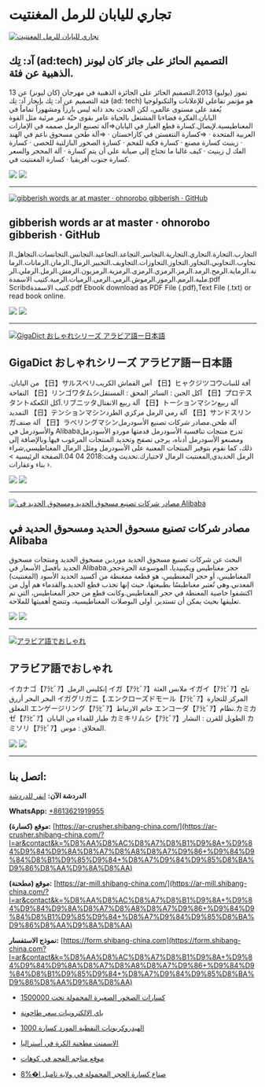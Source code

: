 # تجاري لليابان للرمل المغنتيت

<a href="https://swt.shibang-china.com/?l=ar&img&k=%D8%AA%D8%AC%D8%A7%D8%B1%D9%8A+%D9%84%D9%84%D9%8A%D8%A7%D8%A8%D8%A7%D9%86+%D9%84%D9%84%D8%B1%D9%85%D9%84+%D8%A7%D9%84%D9%85%D8%BA%D9%86%D8%AA%D9%8A%D8%AA" target="_blank">![تجاري لليابان للرمل المغنتيت](http://static.shibang-china.com/all-800x300/777.jpg)</a>

## آد: تِك (ad:tech) التصميم الحائز على جائز كان ليونز الذهبية عن فئة.
13 تموز (يوليو) 2013.التصميم الحائز على الجائزة الذهبية في مهرجان (كان ليونز) عن فئة التصميم عن آد: تِك بإيجاز آد: تِك (ad: tech) هو مؤتمر تفاعلي للإعلانات والتكنولوجيا يُعقد على مستوى عالمي، لكن الحدث بحد ذاته ليس بارزاً ومشهوراً تماماً في اليابان.الفكرة فضاءنا المشتعل بالحياة عامر بقوى حيّة غير مرئية مثل القوة المغناطيسية.لإيصال.كسارة قطع الغيار في اليابان⇒آلة تصنيع الرمل صممه في الإمارات العربية المتحدة &middot; ⇒كسارة التنغستن في كازاخستان &middot; ⇒آلة طحن مسحوق ناعم في الهند &middot; زينيث كسارة مصنع &middot; كسارة فكية للفحم &middot; كسارة الصخور البازلتية للحصى &middot; كسارة الفك ل زينيث &middot; كيف غالبا ما تحتاج إلى صيانة على أن يتم كسارة &middot; آلة المحجر والسعر كسارة جنوب أفريقيا &middot; كسارة المغنتيت في.


<a href="https://whatsapp.shibangsoft.com/WhatsApp.php" target="_blank" title="WhatsApp">![](http://static.shibang-china.com/icon/whatsapp.png)</a> <a href="https://swt.shibang-china.com/?l=ar&icon&k=%D8%AA%D8%AC%D8%A7%D8%B1%D9%8A+%D9%84%D9%84%D9%8A%D8%A7%D8%A8%D8%A7%D9%86+%D9%84%D9%84%D8%B1%D9%85%D9%84+%D8%A7%D9%84%D9%85%D8%BA%D9%86%D8%AA%D9%8A%D8%AA" target="_blank">![](http://static.shibang-china.com/icon/chat-ar.png)</a>

---

<a href="https://swt.shibang-china.com/?l=ar&img&k=%D8%AA%D8%AC%D8%A7%D8%B1%D9%8A+%D9%84%D9%84%D9%8A%D8%A7%D8%A8%D8%A7%D9%86+%D9%84%D9%84%D8%B1%D9%85%D9%84+%D8%A7%D9%84%D9%85%D8%BA%D9%86%D8%AA%D9%8A%D8%AA" target="_blank">![gibberish words ar at master · ohnorobo gibberish · GitHub](http://static.shibang-china.com/all-800x300/1111.jpg)</a>

## gibberish words ar at master · ohnorobo gibberish · GitHub
التجارب.التجارة.التجاري.التجارية.التجاسر.التجاعد.التجاعيد.التجانس.التجانسات.التجاهل.التجاوب.التجاوبي.التجاور.التجاوز.التجاوزات.التجاويف.التجبير.الرمال.الرمان.الرمانات.الرمانة.الرماية.الرمح.الرمد.الرمز.الرمزي.الرمزى.الرمزية.الرمزيون.الرمش.الرمل.الرملي.الرملية.الرمم.الرموز.الرموش.الرمي.الرمى.الرميات.الرمية.كتيب الاسمدة.pdf Scribdكتيب الاسمدة.pdf Ebook download as PDF File (.pdf),Text File (.txt) or read book online.


<a href="https://whatsapp.shibangsoft.com/WhatsApp.php" target="_blank" title="WhatsApp">![](http://static.shibang-china.com/icon/whatsapp.png)</a> <a href="https://swt.shibang-china.com/?l=ar&icon&k=%D8%AA%D8%AC%D8%A7%D8%B1%D9%8A+%D9%84%D9%84%D9%8A%D8%A7%D8%A8%D8%A7%D9%86+%D9%84%D9%84%D8%B1%D9%85%D9%84+%D8%A7%D9%84%D9%85%D8%BA%D9%86%D8%AA%D9%8A%D8%AA" target="_blank">![](http://static.shibang-china.com/icon/chat-ar.png)</a>

---

<a href="https://swt.shibang-china.com/?l=ar&img&k=%D8%AA%D8%AC%D8%A7%D8%B1%D9%8A+%D9%84%D9%84%D9%8A%D8%A7%D8%A8%D8%A7%D9%86+%D9%84%D9%84%D8%B1%D9%85%D9%84+%D8%A7%D9%84%D9%85%D8%BA%D9%86%D8%AA%D9%8A%D8%AA" target="_blank">![GigaDict おしゃれシリーズ アラビア語ー日本語](http://static.shibang-china.com/all-800x300/551.jpg)</a>

## GigaDict おしゃれシリーズ アラビア語ー日本語
.من اليابان 【日】サルスベリآس القماش الكريب 【日】ヒャクジツコウآفة للنبات التفاحة 【日】リンゴワタムシآكل الجبن : السائر المحق : المستقل 【日】プロテスタントآكل الكعكة.リブニッタآلة ربيع الانفتال 【日】トーションマシンآلة ربيع التمديد 【日】テンションマシンآلة رمي الرمل مركزي الطرد 【日】サンドスリンガآلة صنف 【日】ラベリングマシンآلة طحن.مصادر شركات تصنيع الأسودرمل والأسودرمل في Alibabaتدرج منتجات تنافسية الأسودرمل قدمتها موردو الأسودرمل ومصنعو الأسودرمل أدناه، يرجى تصفح وتحديد المنتجات المرغوب فيها.وبالإضافة إلى ذلك، كما نقوم بتوفير المنتجات المعنية على الأسودرمل ومثل الرمال المغناطيسي,شراء الرمل الحديدي,المغنتيت الرمال لاختيارك.تحديث وقت:2018 04 04.الصفحة الرئيسية &gt; بناء وعقارات ›.


<a href="https://whatsapp.shibangsoft.com/WhatsApp.php" target="_blank" title="WhatsApp">![](http://static.shibang-china.com/icon/whatsapp.png)</a> <a href="https://swt.shibang-china.com/?l=ar&icon&k=%D8%AA%D8%AC%D8%A7%D8%B1%D9%8A+%D9%84%D9%84%D9%8A%D8%A7%D8%A8%D8%A7%D9%86+%D9%84%D9%84%D8%B1%D9%85%D9%84+%D8%A7%D9%84%D9%85%D8%BA%D9%86%D8%AA%D9%8A%D8%AA" target="_blank">![](http://static.shibang-china.com/icon/chat-ar.png)</a>

---

<a href="https://swt.shibang-china.com/?l=ar&img&k=%D8%AA%D8%AC%D8%A7%D8%B1%D9%8A+%D9%84%D9%84%D9%8A%D8%A7%D8%A8%D8%A7%D9%86+%D9%84%D9%84%D8%B1%D9%85%D9%84+%D8%A7%D9%84%D9%85%D8%BA%D9%86%D8%AA%D9%8A%D8%AA" target="_blank">![مصادر شركات تصنيع مسحوق الحديد ومسحوق الحديد في Alibaba](http://static.shibang-china.com/all-800x300/1248.jpg)</a>

## مصادر شركات تصنيع مسحوق الحديد ومسحوق الحديد في Alibaba
البحث عن شركات تصنيع مسحوق الحديد موردين مسحوق الحديد ومنتجات مسحوق الحديد بأفضل الأسعار في Alibaba.حجر مغناطيس ويكيبيديا، الموسوعة الحرةحجر المغناطيس، أو حجر المغنطيس، هو قطعة ممغنطة من أكسيد الحديد الأسود (المغنتيت) المعدني.وهي تُعتبر مغناطيسًا بطبيعتها، حيث إنها تجذب قطع الحديد.والقدماء هم أول من اكتشفوا خاصية المغنطة في حجر المغناطيس.وكانت قطع من حجر المغناطيس، التي تم تعليقها بحيث يمكن أن تستدير، أولى البوصلات المغناطيسية، وتتضح أهميتها للملاحة.


<a href="https://whatsapp.shibangsoft.com/WhatsApp.php" target="_blank" title="WhatsApp">![](http://static.shibang-china.com/icon/whatsapp.png)</a> <a href="https://swt.shibang-china.com/?l=ar&icon&k=%D8%AA%D8%AC%D8%A7%D8%B1%D9%8A+%D9%84%D9%84%D9%8A%D8%A7%D8%A8%D8%A7%D9%86+%D9%84%D9%84%D8%B1%D9%85%D9%84+%D8%A7%D9%84%D9%85%D8%BA%D9%86%D8%AA%D9%8A%D8%AA" target="_blank">![](http://static.shibang-china.com/icon/chat-ar.png)</a>

---

<a href="https://swt.shibang-china.com/?l=ar&img&k=%D8%AA%D8%AC%D8%A7%D8%B1%D9%8A+%D9%84%D9%84%D9%8A%D8%A7%D8%A8%D8%A7%D9%86+%D9%84%D9%84%D8%B1%D9%85%D9%84+%D8%A7%D9%84%D9%85%D8%BA%D9%86%D8%AA%D9%8A%D8%AA" target="_blank">![アラビア語でおしゃれ](http://static.shibang-china.com/all-800x300/334.jpg)</a>

## アラビア語でおしゃれ
イカナゴ【ｱﾗﾋﾞｱ】إنكليس الرمل イガ【ｱﾗﾋﾞｱ】ملابس العثة イガイ【ｱﾗﾋﾞｱ】بلح البحر البحر أزرق イガグリガニ【.エンクローズドモール【ｱﾗﾋﾞｱ】المركز للتجارة المغلق エンゲージリング【ｱﾗﾋﾞｱ】خاتم الارتباط エンコーダ【ｱﾗﾋﾞｱ】نظام.カミカゼ【ｱﾗﾋﾞｱ】طيار للفداء من اليابان カミキリムシ【ｱﾗﾋﾞｱ】الطويل للقرن : النشار カミソリ【ｱﾗﾋﾞｱ】المحلاق : موس.

<a href="https://whatsapp.shibangsoft.com/WhatsApp.php" target="_blank" title="WhatsApp">![](http://static.shibang-china.com/icon/whatsapp.png)</a> <a href="https://swt.shibang-china.com/?l=ar&icon&k=%D8%AA%D8%AC%D8%A7%D8%B1%D9%8A+%D9%84%D9%84%D9%8A%D8%A7%D8%A8%D8%A7%D9%86+%D9%84%D9%84%D8%B1%D9%85%D9%84+%D8%A7%D9%84%D9%85%D8%BA%D9%86%D8%AA%D9%8A%D8%AA" target="_blank">![](http://static.shibang-china.com/icon/chat-ar.png)</a>

---
## اتصل بنا:

**الدردشة الآن:** [انقر للدردشة](https://swt.shibang-china.com?l=ar&contact&k=%D8%AA%D8%AC%D8%A7%D8%B1%D9%8A+%D9%84%D9%84%D9%8A%D8%A7%D8%A8%D8%A7%D9%86+%D9%84%D9%84%D8%B1%D9%85%D9%84+%D8%A7%D9%84%D9%85%D8%BA%D9%86%D8%AA%D9%8A%D8%AA)

**WhatsApp:**  [+8613621919955](https://whatsapp.shibangsoft.com/WhatsApp.php)

**موقع (كسارة):** [https://ar-crusher.shibang-china.com/](https://ar-crusher.shibang-china.com/?l=ar&contact&k=%D8%AA%D8%AC%D8%A7%D8%B1%D9%8A+%D9%84%D9%84%D9%8A%D8%A7%D8%A8%D8%A7%D9%86+%D9%84%D9%84%D8%B1%D9%85%D9%84+%D8%A7%D9%84%D9%85%D8%BA%D9%86%D8%AA%D9%8A%D8%AA)

**موقع (مطحنة):** [https://ar-mill.shibang-china.com/](https://ar-mill.shibang-china.com/?l=ar&contact&k=%D8%AA%D8%AC%D8%A7%D8%B1%D9%8A+%D9%84%D9%84%D9%8A%D8%A7%D8%A8%D8%A7%D9%86+%D9%84%D9%84%D8%B1%D9%85%D9%84+%D8%A7%D9%84%D9%85%D8%BA%D9%86%D8%AA%D9%8A%D8%AA)

**نموذج الاستفسار:** [https://form.shibang-china.com](https://form.shibang-china.com?l=ar&contact&k=%D8%AA%D8%AC%D8%A7%D8%B1%D9%8A+%D9%84%D9%84%D9%8A%D8%A7%D8%A8%D8%A7%D9%86+%D9%84%D9%84%D8%B1%D9%85%D9%84+%D8%A7%D9%84%D9%85%D8%BA%D9%86%D8%AA%D9%8A%D8%AA)

* [كسارات الصخور الصغيرة المحمولة تحت 1500000](../30/%D9%83%D8%B3%D8%A7%D8%B1%D8%A7%D8%AA%20%D8%A7%D9%84%D8%B5%D8%AE%D9%88%D8%B1%20%D8%A7%D9%84%D8%B5%D8%BA%D9%8A%D8%B1%D8%A9%20%D8%A7%D9%84%D9%85%D8%AD%D9%85%D9%88%D9%84%D8%A9%20%D8%AA%D8%AD%D8%AA%201500000.md)

* [باي الالكترونيات سعر طاحونة](../29/%D8%A8%D8%A7%D9%8A%20%D8%A7%D9%84%D8%A7%D9%84%D9%83%D8%AA%D8%B1%D9%88%D9%86%D9%8A%D8%A7%D8%AA%20%D8%B3%D8%B9%D8%B1%20%D8%B7%D8%A7%D8%AD%D9%88%D9%86%D8%A9.md)

* [1000 الهيدروكربونات النفطية المورد كسارة](../29/1000%20%D8%A7%D9%84%D9%87%D9%8A%D8%AF%D8%B1%D9%88%D9%83%D8%B1%D8%A8%D9%88%D9%86%D8%A7%D8%AA%20%D8%A7%D9%84%D9%86%D9%81%D8%B7%D9%8A%D8%A9%20%D8%A7%D9%84%D9%85%D9%88%D8%B1%D8%AF%20%D9%83%D8%B3%D8%A7%D8%B1%D8%A9.md)

* [الاسمنت مطحنة الكرة في أستراليا](../26/%D8%A7%D9%84%D8%A7%D8%B3%D9%85%D9%86%D8%AA%20%D9%85%D8%B7%D8%AD%D9%86%D8%A9%20%D8%A7%D9%84%D9%83%D8%B1%D8%A9%20%D9%81%D9%8A%20%D8%A3%D8%B3%D8%AA%D8%B1%D8%A7%D9%84%D9%8A%D8%A7.md)

* [موقع مناجم الفحم في كوهات](../27/%D9%85%D9%88%D9%82%D8%B9%20%D9%85%D9%86%D8%A7%D8%AC%D9%85%20%D8%A7%D9%84%D9%81%D8%AD%D9%85%20%D9%81%D9%8A%20%D9%83%D9%88%D9%87%D8%A7%D8%AA.md)

* [صناع كسارة الحجر المحمولة في ولاية تاميل ا�%8](../26/%D8%B5%D9%86%D8%A7%D8%B9%20%D9%83%D8%B3%D8%A7%D8%B1%D8%A9%20%D8%A7%D9%84%D8%AD%D8%AC%D8%B1%20%D8%A7%D9%84%D9%85%D8%AD%D9%85%D9%88%D9%84%D8%A9%20%D9%81%D9%8A%20%D9%88%D9%84%D8%A7%D9%8A%D8%A9%20%D8%AA%D8%A7%D9%85%D9%8A%D9%84%20%D8%A7%EF%BF%BD%258.md)